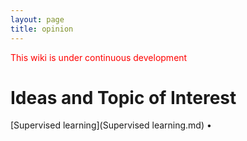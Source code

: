 ```yaml
---
layout: page
title: opinion 
---
```

<span style="color:red">This wiki is under continuous development </span>
#  Ideas and Topic of Interest 



[Supervised learning](Supervised learning.md) •

